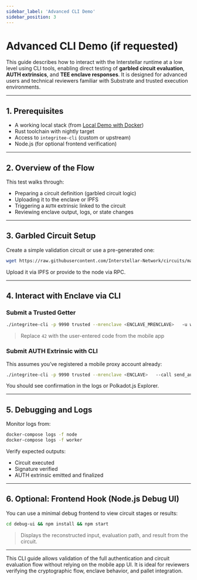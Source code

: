 ```yaml
---
sidebar_label: 'Advanced CLI Demo'
sidebar_position: 3
---
```


# Advanced CLI Demo (if requested)

This guide describes how to interact with the Interstellar runtime at a low level using CLI tools, enabling direct testing of **garbled circuit evaluation**, **AUTH extrinsics**, and **TEE enclave responses**. It is designed for advanced users and technical reviewers familiar with Substrate and trusted execution environments.

---

## 1. Prerequisites

- A working local stack (from [Local Demo with Docker](./local-demo-with-docker.md))
- Rust toolchain with nightly target
- Access to `integritee-cli` (custom or upstream)
- Node.js (for optional frontend verification)

---

## 2. Overview of the Flow

This test walks through:
- Preparing a circuit definition (garbled circuit logic)
- Uploading it to the enclave or IPFS
- Triggering a `AUTH` extrinsic linked to the circuit
- Reviewing enclave output, logs, or state changes

---

## 3. Garbled Circuit Setup

Create a simple validation circuit or use a pre-generated one:

```bash
wget https://raw.githubusercontent.com/Interstellar-Network/circuits/main/demo-one-time-code.json -O circuit.json
```

Upload it via IPFS or provide to the node via RPC.

---

## 4. Interact with Enclave via CLI

### Submit a Trusted Getter

```bash
./integritee-cli -p 9990 trusted --mrenclave <ENCLAVE_MRENCLAVE>   -u ws://127.0.0.1:9990   -P <SIGNER_PHRASE>   --call enclave_validate_code '42'
```

> Replace `42` with the user-entered code from the mobile app

### Submit AUTH Extrinsic with CLI

This assumes you’ve registered a mobile proxy account already:

```bash
./integritee-cli -p 9990 trusted --mrenclave <ENCLAVE>   --call send_auth_tx   --input 'signed_code_payload'
```

You should see confirmation in the logs or Polkadot.js Explorer.

---

## 5. Debugging and Logs

Monitor logs from:

```bash
docker-compose logs -f node
docker-compose logs -f worker
```

Verify expected outputs:
- Circuit executed
- Signature verified
- AUTH extrinsic emitted and finalized

---

## 6. Optional: Frontend Hook (Node.js Debug UI)

You can use a minimal debug frontend to view circuit stages or results:

```bash
cd debug-ui && npm install && npm start
```

> Displays the reconstructed input, evaluation path, and result from the circuit.

---

This CLI guide allows validation of the full authentication and circuit evaluation flow without relying on the mobile app UI. It is ideal for reviewers verifying the cryptographic flow, enclave behavior, and pallet integration.
